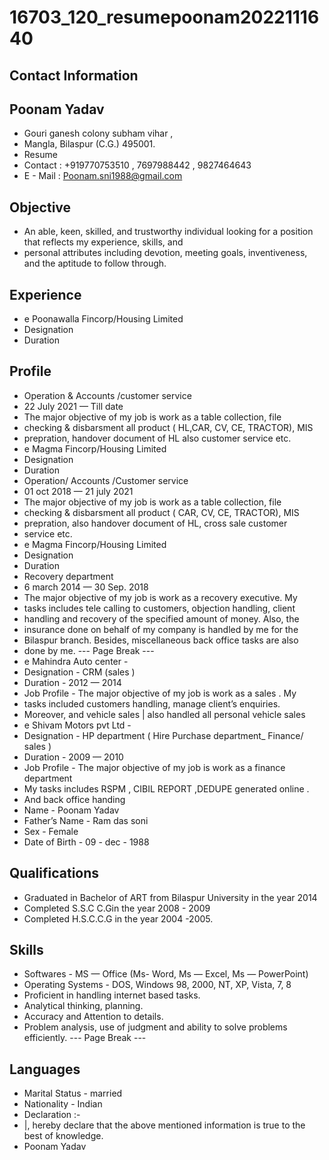 # 16703_120_resumepoonam2022111640

## Contact Information



## Poonam Yadav

* Gouri ganesh colony subham vihar ,
* Mangla, Bilaspur (C.G.) 495001.
* Resume
* Contact : +919770753510 , 7697988442 , 9827464643
* E - Mail : Poonam.sni1988@gmail.com


## Objective

* An able, keen, skilled, and trustworthy individual looking for a position that reflects my experience, skills, and
* personal attributes including devotion, meeting goals, inventiveness, and the aptitude to follow through.


## Experience

* e Poonawalla Fincorp/Housing Limited
* Designation
* Duration


## Profile

* Operation & Accounts /customer service
* 22 July 2021 — Till date
* The major objective of my job is work as a table collection, file
* checking & disbarsment all product ( HL,CAR, CV, CE, TRACTOR), MIS
* prepration, handover document of HL also customer service etc.
* e Magma Fincorp/Housing Limited
* Designation
* Duration
* Operation/ Accounts /Customer service
* 01 oct 2018 — 21 july 2021
* The major objective of my job is work as a table collection, file
* checking & disbarsment all product ( CAR, CV, CE, TRACTOR), MIS
* prepration, also handover document of HL, cross sale customer
* service etc.
* e Magma Fincorp/Housing Limited
* Designation
* Duration
* Recovery department
* 6 march 2014 — 30 Sep. 2018
* The major objective of my job is work as a recovery executive. My
* tasks includes tele calling to customers, objection handling, client
* handling and recovery of the specified amount of money. Also, the
* insurance done on behalf of my company is handled by me for the
* Bilaspur branch. Besides, miscellaneous back office tasks are also
* done by me.
--- Page Break ---
* e Mahindra Auto center -
* Designation - CRM (sales )
* Duration - 2012 — 2014
* Job Profile - The major objective of my job is work as a sales . My
* tasks included customers handling, manage client’s enquiries.
* Moreover, and vehicle sales | also handled all personal vehicle sales
* e Shivam Motors pvt Ltd -
* Designation - HP department ( Hire Purchase department_ Finance/ sales )
* Duration - 2009 — 2010
* Job Profile - The major objective of my job is work as a finance department
* My tasks includes RSPM , CIBIL REPORT ,DEDUPE generated online .
* And back office handing
* Name - Poonam Yadav
* Father’s Name - Ram das soni
* Sex - Female
* Date of Birth - 09 - dec - 1988


## Qualifications

* Graduated in Bachelor of ART from Bilaspur University in the year 2014
* Completed S.S.C C.Gin the year 2008 - 2009
* Completed H.S.C.C.G in the year 2004 -2005.


## Skills

* Softwares - MS — Office (Ms- Word, Ms — Excel, Ms — PowerPoint)
* Operating Systems - DOS, Windows 98, 2000, NT, XP, Vista, 7, 8
* Proficient in handling internet based tasks.
* Analytical thinking, planning.
* Accuracy and Attention to details.
* Problem analysis, use of judgment and ability to solve problems efficiently.
--- Page Break ---


## Languages

* Marital Status - married
* Nationality - Indian
* Declaration :-
* |, hereby declare that the above mentioned information is true to the best of knowledge.
* Poonam Yadav

